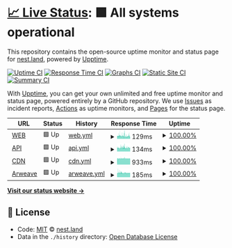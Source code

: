 # [📈 Live Status](https://status.nest.land): <!--live status--> **🟩 All systems operational**

This repository contains the open-source uptime monitor and status page for [nest.land](https://nest.land), powered by [Upptime](https://github.com/upptime/upptime).

[![Uptime CI](https://github.com/koj-co/upptime/workflows/Uptime%20CI/badge.svg)](https://github.com/koj-co/upptime/actions?query=workflow%3A%22Uptime+CI%22)
[![Response Time CI](https://github.com/koj-co/upptime/workflows/Response%20Time%20CI/badge.svg)](https://github.com/koj-co/upptime/actions?query=workflow%3A%22Response+Time+CI%22)
[![Graphs CI](https://github.com/koj-co/upptime/workflows/Graphs%20CI/badge.svg)](https://github.com/koj-co/upptime/actions?query=workflow%3A%22Graphs+CI%22)
[![Static Site CI](https://github.com/koj-co/upptime/workflows/Static%20Site%20CI/badge.svg)](https://github.com/koj-co/upptime/actions?query=workflow%3A%22Static+Site+CI%22)
[![Summary CI](https://github.com/koj-co/upptime/workflows/Summary%20CI/badge.svg)](https://github.com/koj-co/upptime/actions?query=workflow%3A%22Summary+CI%22)

With [Upptime](https://upptime.js.org), you can get your own unlimited and free uptime monitor and status page, powered entirely by a GitHub repository. We use [Issues](https://github.com/nestdotland/status/issues) as incident reports, [Actions](https://github.com/nestdotland/status/actions) as uptime monitors, and [Pages](https://status.nest.land) for the status page.

<!--start: status pages-->
<!-- This summary is generated by Upptime (https://github.com/upptime/upptime) -->
<!-- Do not edit this manually, your changes will be overwritten -->
<!-- prettier-ignore -->
| URL | Status | History | Response Time | Uptime |
| --- | ------ | ------- | ------------- | ------ |
| <img alt="" src="https://favicons.githubusercontent.com/nest.land" height="13"> [WEB](https://nest.land/package/std/files/flags/mod.ts) | 🟩 Up | [web.yml](https://github.com/nestdotland/status/commits/master/history/web.yml) | <details><summary><img alt="Response time graph" src="./graphs/web/response-time-week.png" height="20"> 129ms</summary><br><a href="https://status.nest.land/history/web"><img alt="Response time 129" src="https://img.shields.io/endpoint?url=https%3A%2F%2Fraw.githubusercontent.com%2Fnestdotland%2Fstatus%2Fmaster%2Fapi%2Fweb%2Fresponse-time.json"></a><br><a href="https://status.nest.land/history/web"><img alt="24-hour response time 129" src="https://img.shields.io/endpoint?url=https%3A%2F%2Fraw.githubusercontent.com%2Fnestdotland%2Fstatus%2Fmaster%2Fapi%2Fweb%2Fresponse-time-day.json"></a><br><a href="https://status.nest.land/history/web"><img alt="7-day response time 129" src="https://img.shields.io/endpoint?url=https%3A%2F%2Fraw.githubusercontent.com%2Fnestdotland%2Fstatus%2Fmaster%2Fapi%2Fweb%2Fresponse-time-week.json"></a><br><a href="https://status.nest.land/history/web"><img alt="30-day response time 127" src="https://img.shields.io/endpoint?url=https%3A%2F%2Fraw.githubusercontent.com%2Fnestdotland%2Fstatus%2Fmaster%2Fapi%2Fweb%2Fresponse-time-month.json"></a><br><a href="https://status.nest.land/history/web"><img alt="1-year response time 129" src="https://img.shields.io/endpoint?url=https%3A%2F%2Fraw.githubusercontent.com%2Fnestdotland%2Fstatus%2Fmaster%2Fapi%2Fweb%2Fresponse-time-year.json"></a></details> | <details><summary><a href="https://status.nest.land/history/web">100.00%</a></summary><a href="https://status.nest.land/history/web"><img alt="All-time uptime 100.00%" src="https://img.shields.io/endpoint?url=https%3A%2F%2Fraw.githubusercontent.com%2Fnestdotland%2Fstatus%2Fmaster%2Fapi%2Fweb%2Fuptime.json"></a><br><a href="https://status.nest.land/history/web"><img alt="24-hour uptime 100.00%" src="https://img.shields.io/endpoint?url=https%3A%2F%2Fraw.githubusercontent.com%2Fnestdotland%2Fstatus%2Fmaster%2Fapi%2Fweb%2Fuptime-day.json"></a><br><a href="https://status.nest.land/history/web"><img alt="7-day uptime 100.00%" src="https://img.shields.io/endpoint?url=https%3A%2F%2Fraw.githubusercontent.com%2Fnestdotland%2Fstatus%2Fmaster%2Fapi%2Fweb%2Fuptime-week.json"></a><br><a href="https://status.nest.land/history/web"><img alt="30-day uptime 100.00%" src="https://img.shields.io/endpoint?url=https%3A%2F%2Fraw.githubusercontent.com%2Fnestdotland%2Fstatus%2Fmaster%2Fapi%2Fweb%2Fuptime-month.json"></a><br><a href="https://status.nest.land/history/web"><img alt="1-year uptime 100.00%" src="https://img.shields.io/endpoint?url=https%3A%2F%2Fraw.githubusercontent.com%2Fnestdotland%2Fstatus%2Fmaster%2Fapi%2Fweb%2Fuptime-year.json"></a></details>
| <img alt="" src="https://favicons.githubusercontent.com/x.nest.land" height="13"> [API](https://x.nest.land/api/package/std/0.75.0) | 🟩 Up | [api.yml](https://github.com/nestdotland/status/commits/master/history/api.yml) | <details><summary><img alt="Response time graph" src="./graphs/api/response-time-week.png" height="20"> 134ms</summary><br><a href="https://status.nest.land/history/api"><img alt="Response time 146" src="https://img.shields.io/endpoint?url=https%3A%2F%2Fraw.githubusercontent.com%2Fnestdotland%2Fstatus%2Fmaster%2Fapi%2Fapi%2Fresponse-time.json"></a><br><a href="https://status.nest.land/history/api"><img alt="24-hour response time 132" src="https://img.shields.io/endpoint?url=https%3A%2F%2Fraw.githubusercontent.com%2Fnestdotland%2Fstatus%2Fmaster%2Fapi%2Fapi%2Fresponse-time-day.json"></a><br><a href="https://status.nest.land/history/api"><img alt="7-day response time 134" src="https://img.shields.io/endpoint?url=https%3A%2F%2Fraw.githubusercontent.com%2Fnestdotland%2Fstatus%2Fmaster%2Fapi%2Fapi%2Fresponse-time-week.json"></a><br><a href="https://status.nest.land/history/api"><img alt="30-day response time 142" src="https://img.shields.io/endpoint?url=https%3A%2F%2Fraw.githubusercontent.com%2Fnestdotland%2Fstatus%2Fmaster%2Fapi%2Fapi%2Fresponse-time-month.json"></a><br><a href="https://status.nest.land/history/api"><img alt="1-year response time 146" src="https://img.shields.io/endpoint?url=https%3A%2F%2Fraw.githubusercontent.com%2Fnestdotland%2Fstatus%2Fmaster%2Fapi%2Fapi%2Fresponse-time-year.json"></a></details> | <details><summary><a href="https://status.nest.land/history/api">100.00%</a></summary><a href="https://status.nest.land/history/api"><img alt="All-time uptime 100.00%" src="https://img.shields.io/endpoint?url=https%3A%2F%2Fraw.githubusercontent.com%2Fnestdotland%2Fstatus%2Fmaster%2Fapi%2Fapi%2Fuptime.json"></a><br><a href="https://status.nest.land/history/api"><img alt="24-hour uptime 100.00%" src="https://img.shields.io/endpoint?url=https%3A%2F%2Fraw.githubusercontent.com%2Fnestdotland%2Fstatus%2Fmaster%2Fapi%2Fapi%2Fuptime-day.json"></a><br><a href="https://status.nest.land/history/api"><img alt="7-day uptime 100.00%" src="https://img.shields.io/endpoint?url=https%3A%2F%2Fraw.githubusercontent.com%2Fnestdotland%2Fstatus%2Fmaster%2Fapi%2Fapi%2Fuptime-week.json"></a><br><a href="https://status.nest.land/history/api"><img alt="30-day uptime 100.00%" src="https://img.shields.io/endpoint?url=https%3A%2F%2Fraw.githubusercontent.com%2Fnestdotland%2Fstatus%2Fmaster%2Fapi%2Fapi%2Fuptime-month.json"></a><br><a href="https://status.nest.land/history/api"><img alt="1-year uptime 100.00%" src="https://img.shields.io/endpoint?url=https%3A%2F%2Fraw.githubusercontent.com%2Fnestdotland%2Fstatus%2Fmaster%2Fapi%2Fapi%2Fuptime-year.json"></a></details>
| <img alt="" src="https://favicons.githubusercontent.com/x.nest.land" height="13"> [CDN](https://x.nest.land/std@0.75.0/flags/mod.ts) | 🟩 Up | [cdn.yml](https://github.com/nestdotland/status/commits/master/history/cdn.yml) | <details><summary><img alt="Response time graph" src="./graphs/cdn/response-time-week.png" height="20"> 933ms</summary><br><a href="https://status.nest.land/history/cdn"><img alt="Response time 945" src="https://img.shields.io/endpoint?url=https%3A%2F%2Fraw.githubusercontent.com%2Fnestdotland%2Fstatus%2Fmaster%2Fapi%2Fcdn%2Fresponse-time.json"></a><br><a href="https://status.nest.land/history/cdn"><img alt="24-hour response time 926" src="https://img.shields.io/endpoint?url=https%3A%2F%2Fraw.githubusercontent.com%2Fnestdotland%2Fstatus%2Fmaster%2Fapi%2Fcdn%2Fresponse-time-day.json"></a><br><a href="https://status.nest.land/history/cdn"><img alt="7-day response time 933" src="https://img.shields.io/endpoint?url=https%3A%2F%2Fraw.githubusercontent.com%2Fnestdotland%2Fstatus%2Fmaster%2Fapi%2Fcdn%2Fresponse-time-week.json"></a><br><a href="https://status.nest.land/history/cdn"><img alt="30-day response time 942" src="https://img.shields.io/endpoint?url=https%3A%2F%2Fraw.githubusercontent.com%2Fnestdotland%2Fstatus%2Fmaster%2Fapi%2Fcdn%2Fresponse-time-month.json"></a><br><a href="https://status.nest.land/history/cdn"><img alt="1-year response time 945" src="https://img.shields.io/endpoint?url=https%3A%2F%2Fraw.githubusercontent.com%2Fnestdotland%2Fstatus%2Fmaster%2Fapi%2Fcdn%2Fresponse-time-year.json"></a></details> | <details><summary><a href="https://status.nest.land/history/cdn">100.00%</a></summary><a href="https://status.nest.land/history/cdn"><img alt="All-time uptime 100.00%" src="https://img.shields.io/endpoint?url=https%3A%2F%2Fraw.githubusercontent.com%2Fnestdotland%2Fstatus%2Fmaster%2Fapi%2Fcdn%2Fuptime.json"></a><br><a href="https://status.nest.land/history/cdn"><img alt="24-hour uptime 100.00%" src="https://img.shields.io/endpoint?url=https%3A%2F%2Fraw.githubusercontent.com%2Fnestdotland%2Fstatus%2Fmaster%2Fapi%2Fcdn%2Fuptime-day.json"></a><br><a href="https://status.nest.land/history/cdn"><img alt="7-day uptime 100.00%" src="https://img.shields.io/endpoint?url=https%3A%2F%2Fraw.githubusercontent.com%2Fnestdotland%2Fstatus%2Fmaster%2Fapi%2Fcdn%2Fuptime-week.json"></a><br><a href="https://status.nest.land/history/cdn"><img alt="30-day uptime 100.00%" src="https://img.shields.io/endpoint?url=https%3A%2F%2Fraw.githubusercontent.com%2Fnestdotland%2Fstatus%2Fmaster%2Fapi%2Fcdn%2Fuptime-month.json"></a><br><a href="https://status.nest.land/history/cdn"><img alt="1-year uptime 100.00%" src="https://img.shields.io/endpoint?url=https%3A%2F%2Fraw.githubusercontent.com%2Fnestdotland%2Fstatus%2Fmaster%2Fapi%2Fcdn%2Fuptime-year.json"></a></details>
| <img alt="" src="https://favicons.githubusercontent.com/y2dkomn4abqiffiuvhrfhuqynbu4det55c3uipi4gyvvntorwfoa.arweave.net" height="13"> [Arweave](https://y2dkomn4abqiffiuvhrfhuqynbu4det55c3uipi4gyvvntorwfoa.arweave.net/xoanMbwAYIKVFKniU9IYaGnBkn3ot0Q9HDYrVs3RsVw/flags/mod.ts) | 🟩 Up | [arweave.yml](https://github.com/nestdotland/status/commits/master/history/arweave.yml) | <details><summary><img alt="Response time graph" src="./graphs/arweave/response-time-week.png" height="20"> 185ms</summary><br><a href="https://status.nest.land/history/arweave"><img alt="Response time 186" src="https://img.shields.io/endpoint?url=https%3A%2F%2Fraw.githubusercontent.com%2Fnestdotland%2Fstatus%2Fmaster%2Fapi%2Farweave%2Fresponse-time.json"></a><br><a href="https://status.nest.land/history/arweave"><img alt="24-hour response time 178" src="https://img.shields.io/endpoint?url=https%3A%2F%2Fraw.githubusercontent.com%2Fnestdotland%2Fstatus%2Fmaster%2Fapi%2Farweave%2Fresponse-time-day.json"></a><br><a href="https://status.nest.land/history/arweave"><img alt="7-day response time 185" src="https://img.shields.io/endpoint?url=https%3A%2F%2Fraw.githubusercontent.com%2Fnestdotland%2Fstatus%2Fmaster%2Fapi%2Farweave%2Fresponse-time-week.json"></a><br><a href="https://status.nest.land/history/arweave"><img alt="30-day response time 185" src="https://img.shields.io/endpoint?url=https%3A%2F%2Fraw.githubusercontent.com%2Fnestdotland%2Fstatus%2Fmaster%2Fapi%2Farweave%2Fresponse-time-month.json"></a><br><a href="https://status.nest.land/history/arweave"><img alt="1-year response time 186" src="https://img.shields.io/endpoint?url=https%3A%2F%2Fraw.githubusercontent.com%2Fnestdotland%2Fstatus%2Fmaster%2Fapi%2Farweave%2Fresponse-time-year.json"></a></details> | <details><summary><a href="https://status.nest.land/history/arweave">100.00%</a></summary><a href="https://status.nest.land/history/arweave"><img alt="All-time uptime 100.00%" src="https://img.shields.io/endpoint?url=https%3A%2F%2Fraw.githubusercontent.com%2Fnestdotland%2Fstatus%2Fmaster%2Fapi%2Farweave%2Fuptime.json"></a><br><a href="https://status.nest.land/history/arweave"><img alt="24-hour uptime 100.00%" src="https://img.shields.io/endpoint?url=https%3A%2F%2Fraw.githubusercontent.com%2Fnestdotland%2Fstatus%2Fmaster%2Fapi%2Farweave%2Fuptime-day.json"></a><br><a href="https://status.nest.land/history/arweave"><img alt="7-day uptime 100.00%" src="https://img.shields.io/endpoint?url=https%3A%2F%2Fraw.githubusercontent.com%2Fnestdotland%2Fstatus%2Fmaster%2Fapi%2Farweave%2Fuptime-week.json"></a><br><a href="https://status.nest.land/history/arweave"><img alt="30-day uptime 100.00%" src="https://img.shields.io/endpoint?url=https%3A%2F%2Fraw.githubusercontent.com%2Fnestdotland%2Fstatus%2Fmaster%2Fapi%2Farweave%2Fuptime-month.json"></a><br><a href="https://status.nest.land/history/arweave"><img alt="1-year uptime 100.00%" src="https://img.shields.io/endpoint?url=https%3A%2F%2Fraw.githubusercontent.com%2Fnestdotland%2Fstatus%2Fmaster%2Fapi%2Farweave%2Fuptime-year.json"></a></details>

<!--end: status pages-->

[**Visit our status website →**](https://status.nest.land)

## 📄 License

- Code: [MIT](./LICENSE) © [nest.land](https://nest.land)
- Data in the `./history` directory: [Open Database License](https://opendatacommons.org/licenses/odbl/1-0/)
